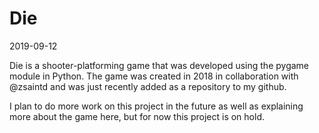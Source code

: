 # Die

2019-09-12

Die is a shooter-platforming game that was developed using the pygame module in Python. The game was created in 2018 in collaboration with @zsaintd and was just recently added as a repository to my github.

I plan to do more work on this project in the future as well as explaining more about the game here, but for now this project is on hold.

